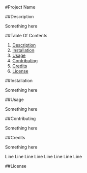 #Project Name

##Description

Something here

##Table Of Contents
1. [Description](#Description)  
1. [Installation](#Installation)
1. [Usage](#Usage)
1. [Contributing](#Contributing)
1. [Credits](#Credits)
1. [License](#License)

##Installation

Something here

##Usage

Something here

##Contributing

Something here

##Credits

Something here


Line
Line
Line
Line
Line
Line
Line
Line





##License